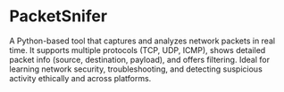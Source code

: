 # PacketSnifer
A Python-based tool that captures and analyzes network packets in real time. It supports multiple protocols (TCP, UDP, ICMP), shows detailed packet info (source, destination, payload), and offers filtering. Ideal for learning network security, troubleshooting, and detecting suspicious activity ethically and across platforms.
